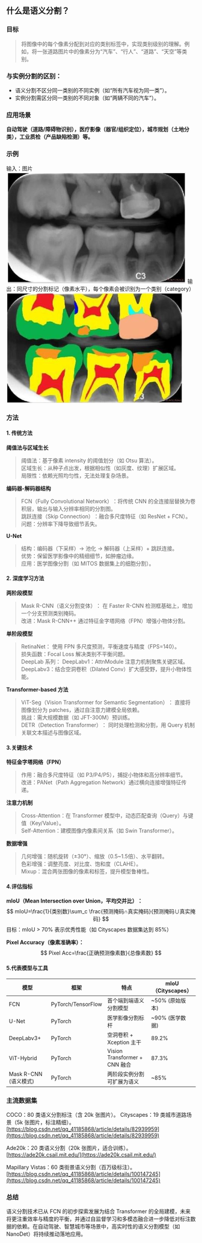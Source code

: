## 什么是语义分割？
### 目标
>将图像中的每个像素分配到对应的类别标签中，实现类别级别的理解。例如，将一张道路图片中的像素分为“汽车”、“行人”、“道路”、“天空”等类别。

### 与实例分割的区别：   
* 语义分割不区分同一类别的不同实例（如“所有汽车视为同一类”）。
* 实例分割需区分同一类别的不同对象（如“两辆不同的汽车”）。

### 应用场景
**自动驾驶（道路/障碍物识别），医疗影像（器官/组织定位），城市规划（土地分类），工业质检（产品缺陷检测）等。**

### 示例
输入：图片    
![](../image/语义分割1.png)
输出：同尺寸的分割标记（像素水平），每个像素会被识别为一个类别（category）
![](../image/语义分割2.png)


### 方法

#### ​1. 传统方法    
​**阈值法与区域生长**     
>​阈值法：基于像素 intensity 的阈值划分（如 Otsu 算法）。    
​区域生长：从种子点出发，根据相似性（如灰度、纹理）扩展区域。   
​局限性：依赖光照均匀性，无法处理复杂场景。

​**编码器-解码器结构**   
>​FCN（Fully Convolutional Network）​：将传统 CNN 的全连接层替换为卷积层，输出与输入分辨率相同的分割图。  
​跳跃连接（Skip Connection）​：融合多尺度特征（如 ResNet + FCN）。   
​问题：分辨率下降导致细节丢失。

​**U-Net**   
>​结构：编码器（下采样）→ 池化 → 解码器（上采样）+ 跳跃连接。   
​优势：保留医学影像中的精细细节，如肿瘤边缘。   
​应用：医学图像分割（如 MITOS 数据集上的细胞分割）。

#### ​2. 深度学习方法
​**两阶段模型**  
>​Mask R-CNN（语义分割变体）​：
在 Faster R-CNN 检测框基础上，增加一个分支预测类别掩码。  
​改进：Mask R-CNN++ 通过特征金字塔网络（FPN）增强小物体分割。

​**单阶段模型**
>​RetinaNet：
使用 FPN 多尺度预测，平衡速度与精度（FPS=140）。  
​损失函数：Focal Loss 解决类别不平衡问题。  
​DeepLab 系列：
​DeepLabv1：AttnModule 注意力机制聚焦关键区域。  
​DeepLabv3：结合空洞卷积（Dilated Conv）扩大感受野，提升小物体性能。  

​**Transformer-based 方法**   
>​ViT-Seg（Vision Transformer for Semantic Segmentation）​：
直接将图像划分为 patches，通过自注意力建模全局依赖。  
​挑战：需大规模数据（如 JFT-300M）预训练。  
​DETR（Detection Transformer）​：
同时处理检测和分割，用 Query 机制关联文本描述与图像区域。

#### 3.关键技术
​**特征金字塔网络（FPN）​**  
>​作用：融合多尺度特征（如 P3/P4/P5），捕捉小物体和高分辨率细节。    
​改进：PANet（Path Aggregation Network）通过横向连接增强特征传递。

​**注意力机制**  
>​Cross-Attention：在 Transformer 模型中，动态匹配查询（Query）与键值（Key/Value）。   
​Self-Attention：建模图像内像素间关系（如 Swin Transformer）。

​**数据增强**   
>​几何增强：随机旋转（±30°）、缩放（0.5~1.5倍）、水平翻转。    
​色彩增强：调整亮度、对比度、饱和度（CLAHE）。   
​Mixup：混合两张图像的像素和标签，提升模型鲁棒性。

#### 4.评估指标
**​mIoU（Mean Intersection over Union，平均交并比）​：**
$$
mIoU=\frac{1}{类别数}\sum_c \frac{预测掩码∩真实掩码}{预测掩码∪真实掩码}
$$
目标：mIoU > 70% 表示优秀性能（如 Cityscapes 数据集达到 85%）

**Pixel Accuracy（像素准确率）：**
$$
Pixel Acc=\frac{正确预测像素数}{总像素数}
$$
#### 5.代表模型与工具

|模型|​框架|​特点|​mIoU（Cityscapes）|  
|  ----  | ----  |  ----  | ----  |
|FCN|PyTorch/TensorFlow	|首个端到端语义分割模型|~50% (原始版本)|  
|U-Net|	PyTorch	|医学影像分割标杆|	~90% (医学数据)   |    
|DeepLabv3+	|PyTorch|	空洞卷积 + Xception 主干	|89.2% |   
|ViT-Hybrid	|PyTorch|	Vision Transformer + CNN 融合	|87.3% |    
|Mask R-CNN (语义模式)	|PyTorch	|两阶段实例分割可扩展为语义	|~85% |


### 主流数据集
​COCO：80 类语义分割标注（含 20k 张图片）。
​Cityscapes：19 类城市道路场景（5k 张图片，标注精细）。[https://blog.csdn.net/qq_41185868/article/details/82939959](https://blog.csdn.net/qq_41185868/article/details/82939959) 

​Ade20k：20 类语义分割（20k 张图片，适合训练）。 [https://ade20k.csail.mit.edu/](https://ade20k.csail.mit.edu/)


​Mapillary Vistas：60 类街景语义分割（百万级标注）。[https://blog.csdn.net/qq_41185868/article/details/100147245](https://blog.csdn.net/qq_41185868/article/details/100147245)

### 总结   
语义分割技术已从 FCN 的初步探索发展为结合 Transformer 的全局建模，未来将更注重效率与精度的平衡，并通过自监督学习和多模态融合进一步降低对标注数据的依赖。在自动驾驶、智慧城市等场景中，高实时性的语义分割模型（如 NanoDet）将持续推动落地应用。
